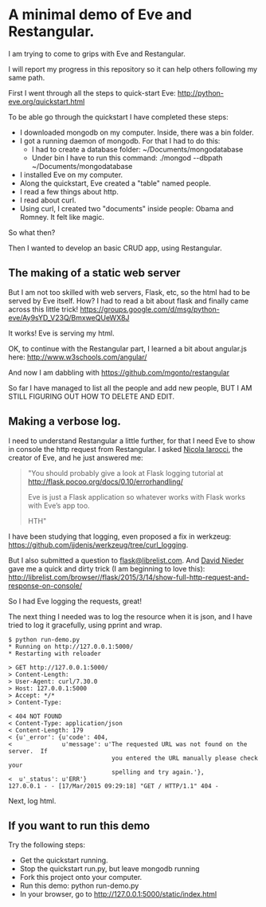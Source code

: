 A minimal demo of Eve and Restangular.
======================================

I am trying to come to grips with Eve and Restangular.

I will report my progress in this repository so it can help others following my same path.

First I went through all the steps to quick-start Eve: http://python-eve.org/quickstart.html

To be able go through the quickstart I have completed these steps:

  - I downloaded mongodb on my computer. Inside, there was a bin folder.
  - I got a running daemon of mongodb. For that I had to do this: 
      - I had to create a database folder: ~/Documents/mongodatabase
      - Under bin I have to run this command:  ./mongod --dbpath ~/Documents/mongodatabase
  - I installed Eve on my computer.
  - Along the quickstart, Eve created a "table" named people.
  - I read a few things about http.
  - I read about curl.
  - Using curl, I created two "documents" inside people: Obama and Romney. 
    It felt like magic.

So what then?

Then I wanted to develop an basic CRUD app, using Restangular.


The making of a static web server
----------------------------------

But I am not too skilled with web servers, Flask, etc, so the html had to be served by Eve itself. How? I had to read a bit about flask and finally came across this little trick! https://groups.google.com/d/msg/python-eve/Ay9sYD_V23Q/BmxweQUeWX8J

It works! Eve is serving my html.

OK, to continue with the Restangular part, I learned a bit about angular.js here: http://www.w3schools.com/angular/

And now I am dabbling with https://github.com/mgonto/restangular

So far I have managed to list all the people and add new people, BUT I AM STILL FIGURING OUT HOW TO DELETE AND EDIT. 


Making a verbose log.
---------------------

I need to understand Restangular a little further, for that I need Eve to show in console the http request from Restangular. I asked [Nicola Iarocci](https://github.com/nicolaiarocci), the creator of Eve, and he just answered me:

> "You should probably give a look at Flask logging tutorial at 
>  http://flask.pocoo.org/docs/0.10/errorhandling/  
>
>  Eve is just a Flask application so whatever works with Flask works 
>  with Eve’s app too.
>
>  HTH"

I have been studying that logging, even proposed a fix in werkzeug: https://github.com/jjdenis/werkzeug/tree/curl_logging.

But I also submitted a question to flask@librelist.com. And [David Nieder](https://github.com/davidnieder?tab=repositories) gave me a quick and dirty trick (I am beginning to love this): http://librelist.com/browser//flask/2015/3/14/show-full-http-request-and-response-on-console/

So I had Eve logging the requests, great!

The next thing I needed was to log the resource when it is json, and I have tried to log it gracefully, using pprint and wrap.

    $ python run-demo.py 
    * Running on http://127.0.0.1:5000/
    * Restarting with reloader
    
    > GET http://127.0.0.1:5000/
    > Content-Length:
    > User-Agent: curl/7.30.0
    > Host: 127.0.0.1:5000
    > Accept: */*
    > Content-Type:
     
    < 404 NOT FOUND
    < Content-Type: application/json
    < Content-Length: 179
    < {u'_error': {u'code': 404,
    <              u'message': u'The requested URL was not found on the server.  If
                                 you entered the URL manually please check your
                                 spelling and try again.'},
    <  u'_status': u'ERR'}
    127.0.0.1 - - [17/Mar/2015 09:29:18] "GET / HTTP/1.1" 404 -

Next, log html.




If you want to run this demo
-----------------------------

Try the following steps:

  - Get the quickstart running.
  - Stop the quickstart run.py, but leave mongodb running
  - Fork this project onto your computer.
  - Run this demo:   python run-demo.py 
  - In your browser, go to http://127.0.0.1:5000/static/index.html


